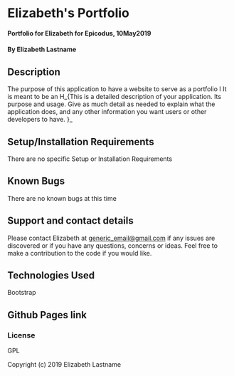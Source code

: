 # Elizabeth's Portfolio

#### Portfolio for Elizabeth for Epicodus, 10May2019

#### By Elizabeth Lastname

## Description

The purpose of this application to have a website to serve as a portfolio I It is meant to be an H_{This is a detailed description of your application. Its purpose and usage.  Give as much detail as needed to explain what the application does, and any other information you want users or other developers to have. }_

## Setup/Installation Requirements

There are no specific Setup or Installation Requirements

## Known Bugs

There are no known bugs at this time

## Support and contact details

Please contact Elizabeth at generic_email@gmail.com if any issues are discovered or if you have any questions, concerns or ideas. Feel free to make a contribution to the code if you would like.

## Technologies Used

Bootstrap

## Github Pages link



### License

GPL

Copyright (c) 2019 Elizabeth Lastname
